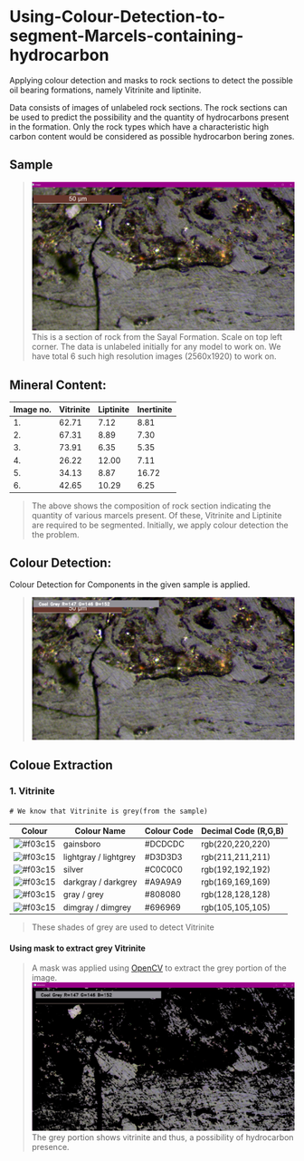 # Using-Colour-Detection-to-segment-Marcels-containing-hydrocarbon
Applying colour detection and masks to rock sections to detect the possible oil bearing formations, namely Vitrinite and liptinite.

Data consists of images of unlabeled rock sections.
The rock sections can be used to predict the possibility and the quantity of hydrocarbons present in the formation.
Only the rock types which have a characteristic high carbon content would be considered as possible hydrocarbon bering zones.

## Sample
>![1](https://github.com/PranjalGhildiyal/Using-Colour-Detection-to-segment-Rocks-containing-hydrocarbon/blob/main/Accessories/Sample.png)
>This is a section of rock from the Sayal Formation. Scale on top left corner.
>The data is unlabeled initially for any model to work on.
>We have total 6 such high resolution images (2560x1920) to work on.

## Mineral Content:
| Image no. | Vitrinite  | Liptinite | Inertinite |
| --------- | ---------- | --------- | ---------- |
| 1.  | 62.71  | 7.12 | 8.81 |
| 2.  | 67.31  | 8.89 | 7.30 |
| 3.  | 73.91  | 6.35 | 5.35 |
| 4.  | 26.22  | 12.00 | 7.11 |
| 5.  | 34.13  | 8.87 | 16.72 |
| 6.  | 42.65  | 10.29 | 6.25 |
>The above shows the composition of rock section indicating the quantity of various marcels present.
>Of these, Vitrinite and Liptinite are required to be segmented. Initially, we apply colour detection the the problem.

## Colour Detection:
Colour Detection for Components in the given sample is applied.
>![Colour Detection](https://github.com/PranjalGhildiyal/Using-Colour-Detection-to-segment-Rocks-containing-hydrocarbon/blob/main/Accessories/Colour%20Detection.png)
## Coloue Extraction

### 1. Vitrinite
```diff
# We know that Vitrinite is grey(from the sample)
```
| Colour |Colour Name | Colour Code | Decimal Code (R,G,B) |
| ------ | ---------  | ----------- | -------------------- |
|![#f03c15](https://via.placeholder.com/15/DCDCDC/000000?text=+) | 	gainsboro | #DCDCDC | rgb(220,220,220) |
|![#f03c15](https://via.placeholder.com/15/D3D3D3/000000?text=+) | 	lightgray / lightgrey | #D3D3D3 | rgb(211,211,211) |
|![#f03c15](https://via.placeholder.com/15/C0C0C0/000000?text=+) | silver | #C0C0C0 | 	rgb(192,192,192) |
|![#f03c15](https://via.placeholder.com/15/A9A9A9/000000?text=+) | darkgray / darkgrey | #A9A9A9 | rgb(169,169,169) |
|![#f03c15](https://via.placeholder.com/15/808080/000000?text=+) | 	gray / grey | #808080| rgb(128,128,128) |
|![#f03c15](https://via.placeholder.com/15/696969/000000?text=+) | 	dimgray / dimgrey | #696969 | rgb(105,105,105)|
>These shades of grey are used to detect Vitrinite

#### Using mask to extract grey Vitrinite
>A mask was applied using [OpenCV](https://opencv.org/) to extract the grey portion of the image.
>![Mask](https://github.com/PranjalGhildiyal/Using-Colour-Detection-to-segment-Rocks-containing-hydrocarbon/blob/main/Accessories/Grey%20Mask-Vitrinite.png)
>The grey portion shows vitrinite and thus, a possibility of hydrocarbon presence.

